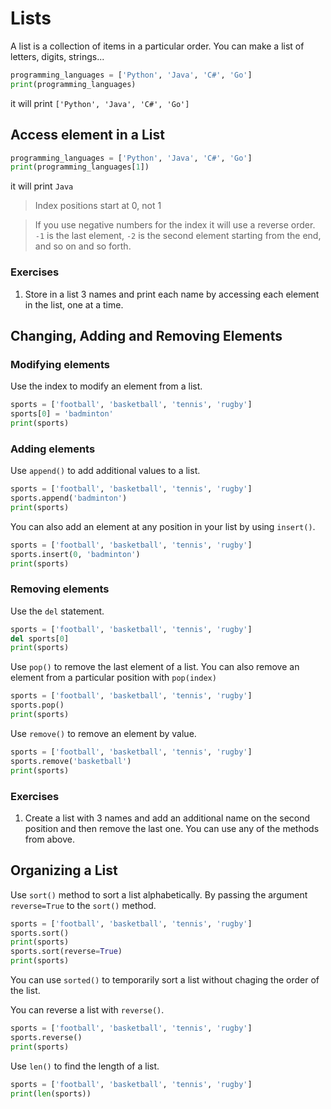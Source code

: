 # Lists

A list is a collection of items in a particular order. You can make a list of letters, digits, strings...

```python
programming_languages = ['Python', 'Java', 'C#', 'Go']
print(programming_languages)
```

it will print `['Python', 'Java', 'C#', 'Go']`

## Access element in a List

```python
programming_languages = ['Python', 'Java', 'C#', 'Go']
print(programming_languages[1])
```

it will print `Java`

>Index positions start at 0, not 1

>If you use negative numbers for the index it will use a reverse order. `-1` is the last element, `-2` is the second element starting from the end, and so on and so forth.

### Exercises

1. Store in a list 3 names and print each name by accessing each element in the list, one at a time.

## Changing, Adding and Removing Elements

### Modifying elements

Use the index to modify an element from a list.

```python
sports = ['football', 'basketball', 'tennis', 'rugby']
sports[0] = 'badminton'
print(sports)
```

### Adding elements

Use `append()` to add additional values to a list.

```python
sports = ['football', 'basketball', 'tennis', 'rugby']
sports.append('badminton')
print(sports)
```

You can also add an element at any position in your list by using `insert()`.

```python
sports = ['football', 'basketball', 'tennis', 'rugby']
sports.insert(0, 'badminton')
print(sports)
```

### Removing elements

Use the `del` statement.

```python
sports = ['football', 'basketball', 'tennis', 'rugby']
del sports[0]
print(sports)
```

Use `pop()` to remove the last element of a list. You can also remove an element from a particular position with `pop(index)`

```python
sports = ['football', 'basketball', 'tennis', 'rugby']
sports.pop()
print(sports)
```

Use `remove()` to remove an element by value.

```python
sports = ['football', 'basketball', 'tennis', 'rugby']
sports.remove('basketball')
print(sports)
```

### Exercises

1. Create a list with 3 names and add an additional name on the second position and then remove the last one. You can use any of the methods from above.

## Organizing a List

Use `sort()` method to sort a list alphabetically. By passing the argument `reverse=True` to the `sort()` method.

```python
sports = ['football', 'basketball', 'tennis', 'rugby']
sports.sort()
print(sports)
sports.sort(reverse=True)
print(sports)
```

You can use `sorted()` to temporarily sort a list without chaging the order of the list.

You can reverse a list with `reverse()`.

```python
sports = ['football', 'basketball', 'tennis', 'rugby']
sports.reverse()
print(sports)
```

Use `len()` to find the length of a list.

```python
sports = ['football', 'basketball', 'tennis', 'rugby']
print(len(sports))
```
